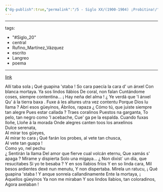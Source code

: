 ```yaml
---
{"dg-publish":true,"permalink":"/5 - Siglo XX/(1900-1904) ¡Probitina!/"}
---
```


---
tags:
  - "#Siglo_20"
  - central
  - Rufino_Martínez_Vázquez
  - escrito
  - Langreo
  - poema
--- 
[link](https://asturies.com/cavedaynava/probitina.txt)

Allí taba sola 
¡ Qué guapina 'staba !
So cara paecía la cara d' un ánxel 
Con blanca mortaya. 
Ya sos lindos llábios 
De coral, non falan
Cuntándome coses, siempre contentina... 
¡ Hay neña del alma ! 
¿ Ye verdá que 'l ánxel
 Qu' á la tierra baxa .
Fuxe á les altures utra vez contentu 
Porque Dios lu llama ? 
Abri esos güeyinos, 
Ábrilos, rapaza
¿ Cómo tú, que juiste siempre tan alegre 
Pues estar callada ? 
Traes coralinos 
Puestos na garganta,
To pelo, tan negro como 'l acebache, 
Cue' ga pe la espalda. 
Cuando fuxas lloñe, 
Lloñe á la morada
Onde alegres canten toos los anxelinos  
Dulce serenata,  
Al mirar tos güeyes,  
Al mirar to cara 
¡ Qué farán los probes, al vete tan chusca,  
Al vete tan guapa !  
Como yo, nel pechu  
¿ Sentirán la llama
Del amor que fierve cual volcán eternu, 
Que xamás s' apaga ? 
Mírame y dispierta 
Solo una migaya...
¿ Non dixist` un día, que resucitabes 
Si yo te besaba ?
Y en sos llabios fríos 
Y en so linda cara,
 Mil besos ardientes dexé nun menutu,
 Y non dispertaba.
 Mirela un ratucu,
 ¡ Qué guapina 'staba !
 Y anque sonreía callandinamente
 Ente la mortaya,
 ¡ Aquellos güeyinos
 Ya non me miraban
 Y sos lindos llabios, tan coloradinos,
 Agora axelaban !